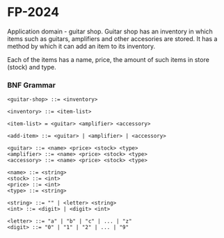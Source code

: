 # FP-2024 
Application domain - guitar shop. Guitar shop has an inventory in which items such as guitars, amplifiers and other accesories are stored. It has a method by which it can add an item to its inventory.

Each of the items has a name, price, the amount of such items in store (stock) and type.

### BNF Grammar

```bnf
<guitar-shop> ::= <inventory>

<inventory> ::= <item-list>

<item-list> = <guitar> <amplifier> <accessory>

<add-item> ::= <guitar> | <amplifier> | <accessory>

<guitar> ::= <name> <price> <stock> <type>
<amplifier> ::= <name> <price> <stock> <type>
<accessory> ::= <name> <price> <stock> <type>

<name> ::= <string>
<stock> ::= <int>
<price> ::= <int>
<type> ::= <string>

<string> ::= "" | <letter> <string>
<int> ::= <digit> | <digit> <int>

<letter> ::= "a" | "b" | "c" | ... | "z"
<digit> ::= "0" | "1" | "2" | ... | "9"


